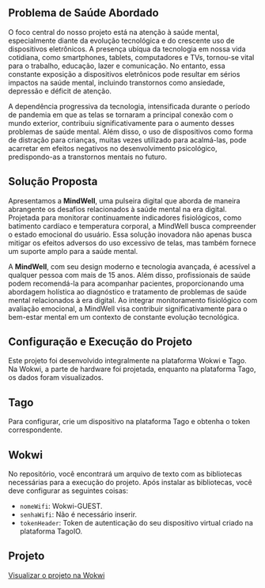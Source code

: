 ## Problema de Saúde Abordado

O foco central do nosso projeto está na atenção à saúde mental, especialmente diante da evolução tecnológica e do crescente uso de dispositivos eletrônicos. A presença ubíqua da tecnologia em nossa vida cotidiana, como smartphones, tablets, computadores e TVs, tornou-se vital para o trabalho, educação, lazer e comunicação. No entanto, essa constante exposição a dispositivos eletrônicos pode resultar em sérios impactos na saúde mental, incluindo transtornos como ansiedade, depressão e déficit de atenção.

A dependência progressiva da tecnologia, intensificada durante o período de pandemia em que as telas se tornaram a principal conexão com o mundo exterior, contribuiu significativamente para o aumento desses problemas de saúde mental. Além disso, o uso de dispositivos como forma de distração para crianças, muitas vezes utilizado para acalmá-las, pode acarretar em efeitos negativos no desenvolvimento psicológico, predispondo-as a transtornos mentais no futuro.

## Solução Proposta

Apresentamos a **MindWell**, uma pulseira digital que aborda de maneira abrangente os desafios relacionados à saúde mental na era digital. Projetada para monitorar continuamente indicadores fisiológicos, como batimento cardíaco e temperatura corporal, a MindWell busca compreender o estado emocional do usuário. Essa solução inovadora não apenas busca mitigar os efeitos adversos do uso excessivo de telas, mas também fornece um suporte amplo para a saúde mental.

A **MindWell**, com seu design moderno e tecnologia avançada, é acessível a qualquer pessoa com mais de 15 anos. Além disso, profissionais de saúde podem recomendá-la para acompanhar pacientes, proporcionando uma abordagem holística ao diagnóstico e tratamento de problemas de saúde mental relacionados à era digital. Ao integrar monitoramento fisiológico com avaliação emocional, a MindWell visa contribuir significativamente para o bem-estar mental em um contexto de constante evolução tecnológica.

## Configuração e Execução do Projeto 
Este projeto foi desenvolvido integralmente na plataforma Wokwi e Tago. Na Wokwi, a parte de hardware foi projetada, enquanto na plataforma Tago, os dados foram visualizados.

## Tago
Para configurar, crie um dispositivo na plataforma Tago e obtenha o token correspondente.

## Wokwi
No repositório, você encontrará um arquivo de texto com as bibliotecas necessárias para a execução do projeto. Após instalar as bibliotecas, você deve configurar as seguintes coisas:

- `nomeWifi`: Wokwi-GUEST.
- `senhaWifi`: Não é necessário inserir.
- `tokenHeader`: Token de autenticação do seu dispositivo virtual criado na plataforma TagoIO.

## Projeto

[Visualizar o projeto na Wokwi](https://wokwi.com/projects/382044051983971329)
